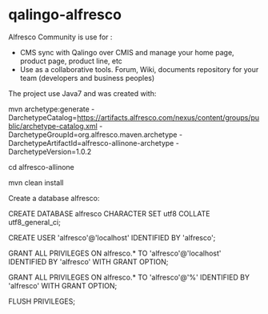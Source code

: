 qalingo-alfresco
================

Alfresco Community is use for :
* CMS sync with Qalingo over CMIS and manage your home page, product page, product line, etc
* Use as a collaborative tools. Forum, Wiki, documents repository for your team (developers and business peoples)

The project use Java7 and was created with:

mvn archetype:generate -DarchetypeCatalog=https://artifacts.alfresco.com/nexus/content/groups/public/archetype-catalog.xml 
-DarchetypeGroupId=org.alfresco.maven.archetype -DarchetypeArtifactId=alfresco-allinone-archetype -DarchetypeVersion=1.0.2

cd alfresco-allinone

mvn clean install

Create a database alfresco:

CREATE DATABASE alfresco CHARACTER SET utf8 COLLATE utf8_general_ci;

CREATE USER 'alfresco'@'localhost' IDENTIFIED BY 'alfresco';

GRANT ALL PRIVILEGES ON alfresco.* TO 'alfresco'@'localhost' IDENTIFIED BY 'alfresco' WITH GRANT OPTION;

GRANT ALL PRIVILEGES ON alfresco.* TO 'alfresco'@'%' IDENTIFIED BY 'alfresco' WITH GRANT OPTION;

FLUSH PRIVILEGES;


